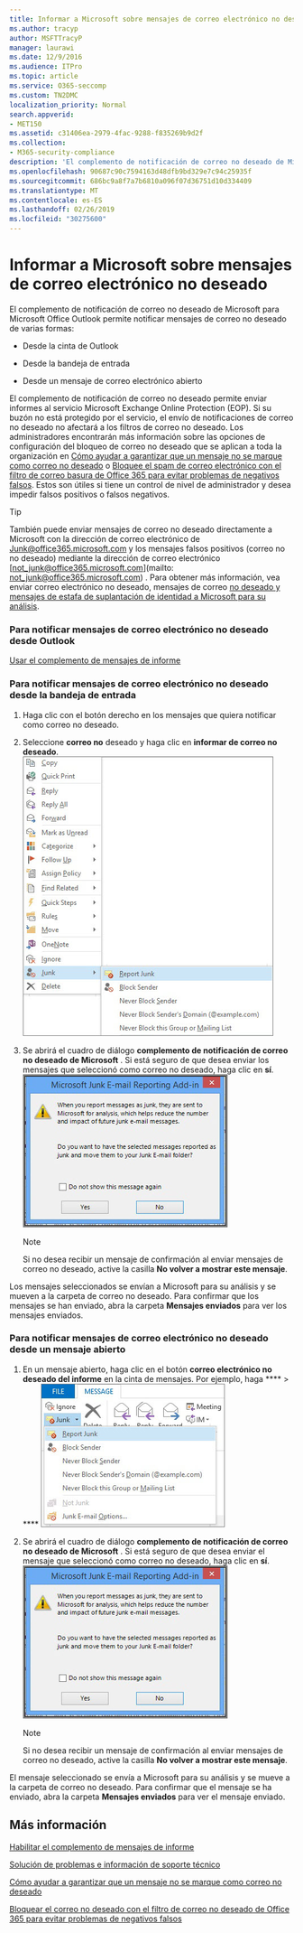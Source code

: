 ```yaml
---
title: Informar a Microsoft sobre mensajes de correo electrónico no deseado
ms.author: tracyp
author: MSFTTracyP
manager: laurawi
ms.date: 12/9/2016
ms.audience: ITPro
ms.topic: article
ms.service: O365-seccomp
ms.custom: TN2DMC
localization_priority: Normal
search.appverid:
- MET150
ms.assetid: c31406ea-2979-4fac-9288-f835269b9d2f
ms.collection:
- M365-security-compliance
description: 'El complemento de notificación de correo no deseado de Microsoft para Microsoft Office Outlook permite notificar mensajes de correo no deseado de varias formas:'
ms.openlocfilehash: 90687c90c7594163d48dfb9bd329e7c94c25935f
ms.sourcegitcommit: 686bc9a8f7a7b6810a096f07d36751d10d334409
ms.translationtype: MT
ms.contentlocale: es-ES
ms.lasthandoff: 02/26/2019
ms.locfileid: "30275600"
---
```

# <a name="report-junk-email-messages-to-microsoft"></a>Informar a Microsoft sobre mensajes de correo electrónico no deseado

El complemento de notificación de correo no deseado de Microsoft para Microsoft Office Outlook permite notificar mensajes de correo no deseado de varias formas:
  
- Desde la cinta de Outlook
    
- Desde la bandeja de entrada
    
- Desde un mensaje de correo electrónico abierto
    
El complemento de notificación de correo no deseado permite enviar informes al servicio Microsoft Exchange Online Protection (EOP). Si su buzón no está protegido por el servicio, el envío de notificaciones de correo no deseado no afectará a los filtros de correo no deseado. Los administradores encontrarán más información sobre las opciones de configuración del bloqueo de correo no deseado que se aplican a toda la organización en [Cómo ayudar a garantizar que un mensaje no se marque como correo no deseado](https://go.microsoft.com/fwlink/p/?LinkId=534224) o [Bloquee el spam de correo electrónico con el filtro de correo basura de Office 365 para evitar problemas de negativos falsos](https://go.microsoft.com/fwlink/p/?LinkId=534225). Estos son útiles si tiene un control de nivel de administrador y desea impedir falsos positivos o falsos negativos.
  
> [!TIP]
> También puede enviar mensajes de correo no deseado directamente a Microsoft con la dirección de correo electrónico de [Junk@office365.microsoft.com](mailto:junk@office365.microsoft.com) y los mensajes falsos positivos (correo no no deseado) mediante la dirección de correo electrónico [not_junk@office365.microsoft.com](mailto: not_junk@office365.microsoft.com) . Para obtener más información, vea enviar correo electrónico no deseado, mensajes de correo [no deseado y mensajes de estafa de suplantación de identidad a Microsoft para su análisis](submit-spam-non-spam-and-phishing-scam-messages-to-microsoft-for-analysis.md). 
  
### <a name="to-report-junk-email-messages-from-outlook"></a>Para notificar mensajes de correo electrónico no deseado desde Outlook

[Usar el complemento de mensajes de informe](https://support.office.com/article/b5caa9f1-cdf3-4443-af8c-ff724ea719d2) 
  
### <a name="to-report-junk-email-messages-from-your-inbox"></a>Para notificar mensajes de correo electrónico no deseado desde la bandeja de entrada

1. Haga clic con el botón derecho en los mensajes que quiera notificar como correo no deseado.
    
2. Seleccione **correo no** deseado y haga clic en **informar de correo no deseado**.  ![Informar sobre mensajes no deseados de la bandeja de entrada](media/EOP-Outlook-Junk-Reporting-Tool-3.jpg)
  
3. Se abrirá el cuadro de diálogo **complemento de notificación de correo no deseado de Microsoft** . Si está seguro de que desea enviar los mensajes que seleccionó como correo no deseado, haga clic en **sí**.  ![Confirmar el informe como correo no deseado](media/EOP-Outlook-Junk-Reporting-Tool-2.jpg)
  
    > [!NOTE]
    > Si no desea recibir un mensaje de confirmación al enviar mensajes de correo no deseado, active la casilla **No volver a mostrar este mensaje**. 
  
Los mensajes seleccionados se envían a Microsoft para su análisis y se mueven a la carpeta de correo no deseado. Para confirmar que los mensajes se han enviado, abra la carpeta **Mensajes enviados** para ver los mensajes enviados. 
  
### <a name="to-report-a-junk-email-message-from-within-an-opened-message"></a>Para notificar mensajes de correo electrónico no deseado desde un mensaje abierto

1. En un mensaje abierto, haga clic en el botón **correo electrónico no deseado del informe** en la cinta de mensajes. Por ejemplo, haga **** \> **** ![clic en enviar correo no deseado en el informe de correo no deseado de un mensaje](media/EOP-Outlook-Junk-Reporting-Tool-4.jpg)
  
2. Se abrirá el cuadro de diálogo **complemento de notificación de correo no deseado de Microsoft** . Si está seguro de que desea enviar el mensaje que seleccionó como correo no deseado, haga clic en **sí**.  ![Confirmar el informe como correo no deseado](media/EOP-Outlook-Junk-Reporting-Tool-2.jpg)
  
    > [!NOTE]
    > Si no desea recibir un mensaje de confirmación al enviar mensajes de correo no deseado, active la casilla **No volver a mostrar este mensaje**. 
  
El mensaje seleccionado se envía a Microsoft para su análisis y se mueve a la carpeta de correo no deseado. Para confirmar que el mensaje se ha enviado, abra la carpeta **Mensajes enviados** para ver el mensaje enviado. 
  
## <a name="for-more-information"></a>Más información

[Habilitar el complemento de mensajes de informe](https://support.office.com/article/4250c4bc-6102-420b-9e0a-a95064837676)
  
[Solución de problemas e información de soporte técnico](troubleshooting-and-support-information.md)
  
[Cómo ayudar a garantizar que un mensaje no se marque como correo no deseado](https://go.microsoft.com/fwlink/p/?LinkId=534224)
  
[Bloquear el correo no deseado con el filtro de correo no deseado de Office 365 para evitar problemas de negativos falsos](https://go.microsoft.com/fwlink/p/?LinkId=534225)
  

